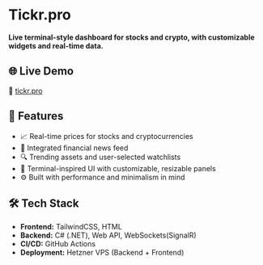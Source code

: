 # Tickr.pro

**Live terminal-style dashboard for stocks and crypto, with customizable widgets and real-time data.**

## 🌐 Live Demo

🔗 [tickr.pro](https://tickr.pro)

## 🧩 Features

- 📈 Real-time prices for stocks and cryptocurrencies  
- 📰 Integrated financial news feed  
- 🔍 Trending assets and user-selected watchlists  
- 🧱 Terminal-inspired UI with customizable, resizable panels  
- ⚙️ Built with performance and minimalism in mind  

## 🛠 Tech Stack

- **Frontend:** TailwindCSS, HTML 
- **Backend:** C# (.NET), Web API, WebSockets(SignalR)
- **CI/CD:** GitHub Actions  
- **Deployment:** Hetzner VPS (Backend + Frontend)  

